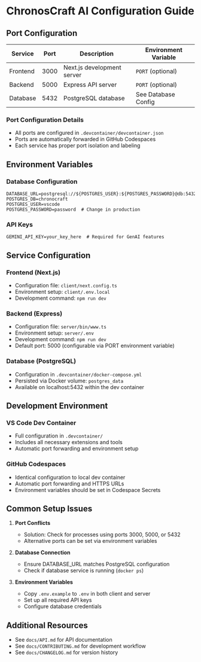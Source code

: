 # ChronosCraft AI Configuration Guide

## Port Configuration

| Service  | Port | Description                | Environment Variable |
| -------- | ---- | -------------------------- | -------------------- |
| Frontend | 3000 | Next.js development server | `PORT` (optional)    |
| Backend  | 5000 | Express API server         | `PORT` (optional)    |
| Database | 5432 | PostgreSQL database        | See Database Config  |

### Port Configuration Details

- All ports are configured in `.devcontainer/devcontainer.json`
- Ports are automatically forwarded in GitHub Codespaces
- Each service has proper port isolation and labeling

## Environment Variables

### Database Configuration

```env
DATABASE_URL=postgresql://${POSTGRES_USER}:${POSTGRES_PASSWORD}@db:5432/${POSTGRES_DB}
POSTGRES_DB=chronocraft
POSTGRES_USER=vscode
POSTGRES_PASSWORD=password  # Change in production
```

### API Keys

```env
GEMINI_API_KEY=your_key_here  # Required for GenAI features
```

## Service Configuration

### Frontend (Next.js)

- Configuration file: `client/next.config.ts`
- Environment setup: `client/.env.local`
- Development command: `npm run dev`

### Backend (Express)

- Configuration file: `server/bin/www.ts`
- Environment setup: `server/.env`
- Development command: `npm run dev`
- Default port: 5000 (configurable via PORT environment variable)

### Database (PostgreSQL)

- Configuration in `.devcontainer/docker-compose.yml`
- Persisted via Docker volume: `postgres_data`
- Available on localhost:5432 within the dev container

## Development Environment

### VS Code Dev Container

- Full configuration in `.devcontainer/`
- Includes all necessary extensions and tools
- Automatic port forwarding and environment setup

### GitHub Codespaces

- Identical configuration to local dev container
- Automatic port forwarding and HTTPS URLs
- Environment variables should be set in Codespace Secrets

## Common Setup Issues

1. **Port Conflicts**

   - Solution: Check for processes using ports 3000, 5000, or 5432
   - Alternative ports can be set via environment variables

2. **Database Connection**

   - Ensure DATABASE_URL matches PostgreSQL configuration
   - Check if database service is running (`docker ps`)

3. **Environment Variables**
   - Copy `.env.example` to `.env` in both client and server
   - Set up all required API keys
   - Configure database credentials

## Additional Resources

- See `docs/API.md` for API documentation
- See `docs/CONTRIBUTING.md` for development workflow
- See `docs/CHANGELOG.md` for version history
